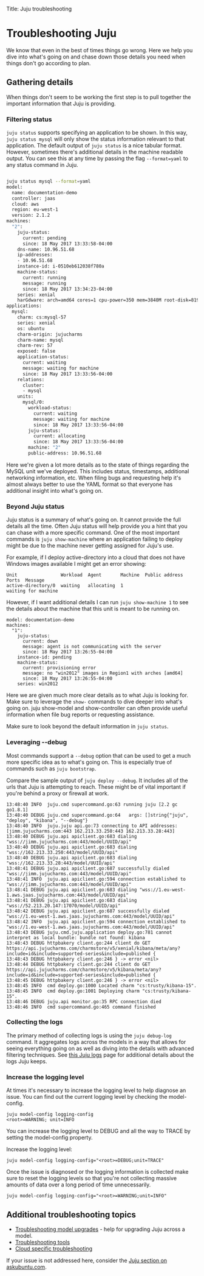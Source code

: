 Title: Juju troubleshooting


# Troubleshooting Juju

We know that even in the best of times things go wrong. Here we help you dive
into what's going on and chase down those details you need when things don't
go according to plan.

## Gathering details

When things don't seem to be working the first step is to pull together the
important information that Juju is providing.


### Filtering status

`juju status` supports specifying an application to be shown. In this way,
`juju status mysql` will only show the status information relevant to that
application. The default output of `juju status` is a nice tabular format.
However, sometimes there's additional details in the machine readable output.
You can see this at any time by passing the flag `--format=yaml` to any status
command in Juju.

```bash

juju status mysql --format=yaml
model:
  name: documentation-demo
  controller: jaas
  cloud: aws
  region: eu-west-1
  version: 2.1.2
machines:
  "2":
    juju-status:
      current: pending
      since: 18 May 2017 13:33:58-04:00
    dns-name: 10.96.51.68
    ip-addresses:
    - 10.96.51.68
    instance-id: i-0510eb612038f780a
    machine-status:
      current: running
      message: running
      since: 18 May 2017 13:34:23-04:00
    series: xenial
    harGdware: arch=amd64 cores=1 cpu-power=350 mem=3840M root-disk=8192M availability-zone=eu-west-1a
applications:
  mysql:
    charm: cs:mysql-57
    series: xenial
    os: ubuntu
    charm-origin: jujucharms
    charm-name: mysql
    charm-rev: 57
    exposed: false
    application-status:
      current: waiting
      message: waiting for machine
      since: 18 May 2017 13:33:56-04:00
    relations:
      cluster:
      - mysql
    units:
      mysql/0:
        workload-status:
          current: waiting
          message: waiting for machine
          since: 18 May 2017 13:33:56-04:00
        juju-status:
          current: allocating
          since: 18 May 2017 13:33:56-04:00
        machine: "2"
        public-address: 10.96.51.68

```

Here we're given a lot more details as to the state of things regarding the
MySQL unit we've deployed. This includes status, timestamps, additional
networking information, etc. When filing bugs and requesting help it's almost
always better to use the YAML format so that everyone has additional insight
into what's going on.


### Beyond Juju status

Juju status is a summary of what's going on. It cannot provide the full
details all the time. Often Juju status will help provide you a hint that you
can chase with a more specific command. One of the most important commands is
`juju show-machine` where an application failing to deploy might be due to the
machine never getting assigned for Juju's use.


For example, if I deploy active-directory into a cloud that does not have
Windows images available I might get an error showing:

```
Unit                Workload  Agent       Machine  Public address  Ports  Message
active-directory/0  waiting   allocating  1                               waiting for machine
```

However, if I want additional details I can run `juju show-machine 1` to see
the details about the machine that this unit is meant to be running on.

```
model: documentation-demo
machines:
  "1":
    juju-status:
      current: down
      message: agent is not communicating with the server
      since: 18 May 2017 13:26:55-04:00
    instance-id: pending
    machine-status:
      current: provisioning error
      message: no "win2012" images in Region1 with arches [amd64]
      since: 18 May 2017 13:26:55-04:00
    series: win2012
```

Here we are given much more clear details as to what Juju is looking for. Make
sure to leverage the `show-` commands to dive deeper into what's going on.
juju show-model and show-controller can often provide useful information when
file bug reports or requesting assistance.

Make sure to look beyond the default information in `juju status`.


### Leveraging --debug

Most commands support a `--debug` option that can be used to get a much more
specific idea as to what's going on. This is especially true of commands such
as `juju bootstrap`.

Compare the sample output of `juju deploy --debug`. It includes all of the
urls that Juju is attempting to reach. These might be of vital important if
you're behind a proxy or firewall at work.


```
13:48:40 INFO  juju.cmd supercommand.go:63 running juju [2.2 gc go1.8.1]
13:48:40 DEBUG juju.cmd supercommand.go:64   args: []string{"juju", "deploy", "kibana", "--debug"}
13:48:40 INFO  juju.juju api.go:73 connecting to API addresses: [jimm.jujucharms.com:443 162.213.33.250:443 162.213.33.28:443]
13:48:40 DEBUG juju.api apiclient.go:683 dialing "wss://jimm.jujucharms.com:443/model/UUID/api"
13:48:40 DEBUG juju.api apiclient.go:683 dialing "wss://162.213.33.250:443/model/UUID/api"
13:48:40 DEBUG juju.api apiclient.go:683 dialing "wss://162.213.33.28:443/model/UUID/api"
13:48:41 DEBUG juju.api apiclient.go:687 successfully dialed "wss://jimm.jujucharms.com:443/model/UUID/api"
13:48:41 INFO  juju.api apiclient.go:594 connection established to "wss://jimm.jujucharms.com:443/model/UUID/api"
13:48:41 DEBUG juju.api apiclient.go:683 dialing "wss://1.eu-west-1.aws.jaas.jujucharms.com:443/model/UUID/api"
13:48:41 DEBUG juju.api apiclient.go:683 dialing "wss://52.213.20.147:17070/model/UUID/api"
13:48:42 DEBUG juju.api apiclient.go:687 successfully dialed "wss://1.eu-west-1.aws.jaas.jujucharms.com:443/model/UUID/api"
13:48:42 INFO  juju.api apiclient.go:594 connection established to "wss://1.eu-west-1.aws.jaas.jujucharms.com:443/model/UUID/api"
13:48:43 DEBUG juju.cmd.juju.application deploy.go:781 cannot interpret as local bundle: bundle not found: kibana
13:48:43 DEBUG httpbakery client.go:244 client do GET https://api.jujucharms.com/charmstore/v5/xenial/kibana/meta/any?include=id&include=supported-series&include=published {
13:48:43 DEBUG httpbakery client.go:246 } -> error <nil>
13:48:44 DEBUG httpbakery client.go:244 client do GET https://api.jujucharms.com/charmstore/v5/kibana/meta/any?include=id&include=supported-series&include=published {
13:48:45 DEBUG httpbakery client.go:246 } -> error <nil>
13:48:45 INFO  cmd deploy.go:1000 Located charm "cs:trusty/kibana-15".
13:48:45 INFO  cmd deploy.go:1001 Deploying charm "cs:trusty/kibana-15".
13:48:46 DEBUG juju.api monitor.go:35 RPC connection died
13:48:46 INFO  cmd supercommand.go:465 command finished

```


### Collecting the logs

The primary method of collecting logs is using the `juju debug-log` command.
It aggregates logs across the models in a way that allows for seeing
everything going on as well as diving into the details with advanced filtering
techniques. See [this Juju logs](./troubleshooting-logs.html) page for
additional details about the logs Juju keeps.


### Increase the logging level

At times it's necessary to increase the logging level to help diagnose an
issue. You can find out the current logging level by checking the
model-config.

```
juju model-config logging-config
<root>=WARNING; unit=INFO
```


You can increase the logging level to DEBUG and all the way to TRACE by
setting the model-config property.

Increase the logging level:

```
juju model-config logging-config="<root>=DEBUG;unit=TRACE"
```

Once the issue is diagnosed or the logging information is collected make sure
to reset the logging levels so that you're not collecting massive amounts of
data over a long period of time unnecessarily.

```
juju model-config logging-config="<root>=WARNING;unit=INFO"
```


## Additional troubleshooting topics

- [Troubleshooting model upgrades](./troubleshooting-upgrade.html) - help for
upgrading Juju across a model.
- [Troubleshooting tools](./troubleshooting-tools.html)
- [Cloud specific troubleshooting](./troubleshooting-clouds.html)

If your issue is not addressed here, consider the
[Juju section on askubuntu.com](http://askubuntu.com/search?q=juju).
